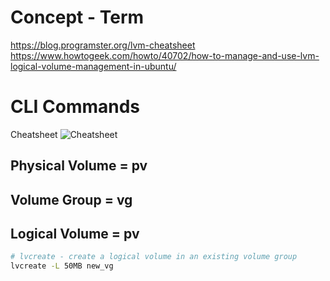 # Concept - Term

https://blog.programster.org/lvm-cheatsheet
https://www.howtogeek.com/howto/40702/how-to-manage-and-use-lvm-logical-volume-management-in-ubuntu/

# CLI Commands
Cheatsheet
![Cheatsheet](https://www.howtogeek.com/wp-content/uploads/2011/01/lvm-cheatsheet.png)

## Physical Volume = pv

## Volume Group = vg

## Logical Volume = pv


```sh
# lvcreate - create a logical volume in an existing volume group
lvcreate -L 50MB new_vg



```

